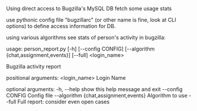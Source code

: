 Using direct access to Bugzilla's MySQL DB fetch some usage stats

use pythonic config file "bugzillarc" (or other name is fine, look at CLI options) to define access information for DB.

using various algorithms see stats of person's activity in bugzilla:

usage: person_report.py [-h] [--config CONFIG]
                        [--algorithm {chat,assignment,events}] [--full]
                        <login_name>

Bugzilla activity report

positional arguments:
  <login_name>          Login Name

optional arguments:
  -h, --help            show this help message and exit
  --config CONFIG       Config file
  --algorithm {chat,assignment,events}
                        Algorithm to use
  --full                Full report: consider even open cases
